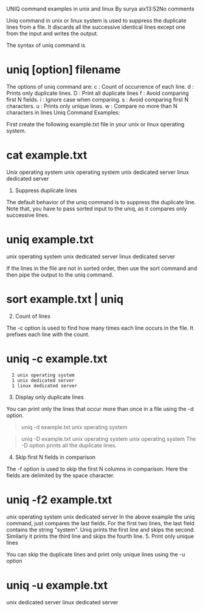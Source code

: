 UNIQ command examples in unix and linux
By surya aix13:52No comments

Uniq command in unix or linux system is used to suppress the duplicate lines from a file. It discards all the successive identical lines except one from the input and writes the output.

The syntax of uniq command is
# uniq [option] filename
The options of uniq command are:
c : Count of occurrence of each line.
d : Prints only duplicate lines.
D : Print all duplicate lines
f : Avoid comparing first N fields.
i : Ignore case when comparing.
s : Avoid comparing first N characters.
u : Prints only unique lines.
w : Compare no more than N characters in lines
Uniq Command Examples:

First create the following example.txt file in your unix or linux operating system.
# cat example.txt
Unix operating system
unix operating system
unix dedicated server
linux dedicated server
1. Suppress duplicate lines

The default behavior of the uniq command is to suppress the duplicate line. Note that, you have to pass sorted input to the uniq, as it compares only successive lines.
# uniq example.txt
unix operating system
unix dedicated server
linux dedicated server

If the lines in the file are not in sorted order, then use the sort command and then pipe the output to the uniq command.
# sort example.txt | uniq
2. Count of lines

The -c option is used to find how many times each line occurs in the file. It prefixes each line with the count.
# uniq -c example.txt
      2 unix operating system
      1 unix dedicated server
      1 linux dedicated server
3. Display only duplicate lines

You can print only the lines that occur more than once in a file using the -d option.
> uniq -d example.txt
unix operating system

> uniq -D example.txt
unix operating system
unix operating system
The -D option prints all the duplicate lines.
4. Skip first N fields in comparison

The -f option is used to skip the first N columns in comparison. Here the fields are delimited by the space character.
# uniq -f2 example.txt
unix operating system
unix dedicated server
In the above example the uniq command, just compares the last fields. For the first two lines, the last field contains the string "system". Uniq prints the first line and skips the second. Similarly it prints the third line and skips the fourth line.
5. Print only unique lines

You can skip the duplicate lines and print only unique lines using the -u option
# uniq -u example.txt
unix dedicated server
linux dedicated server
